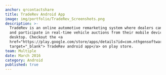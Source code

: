 ```yaml
---
anchor: qrcontactshare
title: TradeRev Android App
image: img/portfolio/TradeRev_Screenshots.png
description: >-
  TradeRev is an online automotive remarketing system where dealers can launch
  and participate in real-time vehicle auctions from their mobile devices or
  desktop. Checkout the <a
  href="https://play.google.com/store/apps/details?id=com.nthgensoftware.traderev.android"
  target="_blank"> TradeRev android app</a> on play store.
team: Multiple
date: March 2016
category: Android
published: true
---
```

